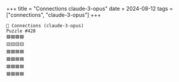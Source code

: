 +++
title = "Connections claude-3-opus"
date = 2024-08-12
tags = ["connections", "claude-3-opus"]
+++

```text
🤖 Connections (claude-3-opus) 
Puzzle #428
🟩🟩🟩🟩
🟨🟨🟨🟨
🟪🟪🟦🟦
🟪🟪🟦🟦
🟪🟪🟪🟦
🟪🟪🟦🟦
```

